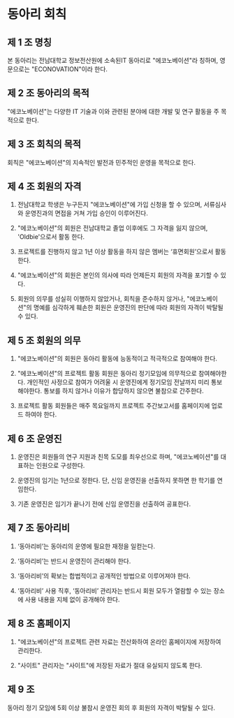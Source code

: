 # 동아리 회칙 


 

## 제 1 조 명칭


본 동아리는 전남대학교 정보전산원에 소속된IT 동아리로 "에코노베이션"라 칭하며, 영문으로는 "ECONOVATION"이라 한다.

 

## 제 2 조 동아리의 목적


"에코노베이션"는 다양한 IT 기술과 이와 관련된 분야에 대한 개발 및 연구 활동을 주 목적으로 한다.

 

## 제 3 조 회칙의 목적


회칙은 "에코노베이션"의 지속적인 발전과 민주적인 운영을 목적으로 한다.

 

## 제 4 조 회원의 자격


1. 전남대학교 학생은 누구든지 "에코노베이션"에 가입 신청을 할 수 있으며, 서류심사와 운영진과의 면접을 거쳐 가입 승인이 이루어진다.

2. "에코노베이션"의 회원은 전남대학교 졸업 이후에도 그 자격을 잃지 않으며, 'Oldbie'으로서 활동 한다.

3. 프로젝트를 진행하지 않고 1년 이상 활동을 하지 않은 멤버는 ‘휴면회원’으로서 활동한다.

4. "에코노베이션"의 회원은 본인의 의사에 따라 언제든지 회원의 자격을 포기할 수 있다.

5. 회원의 의무를 성실히 이행하지 않았거나, 회칙을 준수하지 않거나, "에코노베이션"의 명예를 심각하게 훼손한 회원은 운영진의 판단에 따라 회원의 자격이 박탈될 수 있다.

 

## 제 5 조 회원의 의무


1. "에코노베이션"의 회원은 동아리 활동에 능동적이고 적극적으로 참여해야 한다.

2. "에코노베이션"의 프로젝트 활동 회원은 동아리 정기모임에 의무적으로 참여해야한다. 개인적인 사정으로 참여가 어려울 시 운영진에게 정기모임 전날까지 미리 통보해야한다. 통보를 하지 않거나 이유가 합당하지 않으면 불참으로 간주한다.

3. 프로젝트 활동 회원들은 매주 목요일까지 프로젝트 주간보고서를 홈페이지에 업로드 하여야 한다.

 

## 제 6 조 운영진


1. 운영진은 회원들의 연구 지원과 친목 도모를 최우선으로 하며, "에코노베이션"를 대표하는 인원으로 구성한다.

2. 운영진의 임기는 1년으로 정한다. 단, 신임 운영진을 선출하지 못하면 한 학기를 연임한다.

3. 기존 운영진은 임기가 끝나기 전에 신임 운영진을 선출하여 공표한다.

 

## 제 7 조 동아리비


1. ‘동아리비’는 동아리의 운영에 필요한 재정을 일컫는다.

2. ‘동아리비’는 반드시 운영진이 관리해야 한다. 

3. ‘동아리비’의 확보는 합법적이고 공개적인 방법으로 이루어져야 한다.

4. ‘동아리비’ 사용 직후, ‘동아리비’ 관리자는 반드시 회원 모두가 열람할 수 있는 장소에 사용 내용을 지체 없이 공개해야 한다.

 

## 제 8 조 홈페이지


1. "에코노베이션"의 프로젝트 관련 자료는 전산화하여 온라인 홈페이지에 저장하여 관리한다. 

2. "사이트" 관리자는 "사이트"에 저장된 자료가 절대 유실되지 않도록 한다. 

 

##  제 9 조


동아리 정기 모임에 5회 이상 불참시 운영진 회의 후 회원의 자격이 박탈될 수 있다.

 
